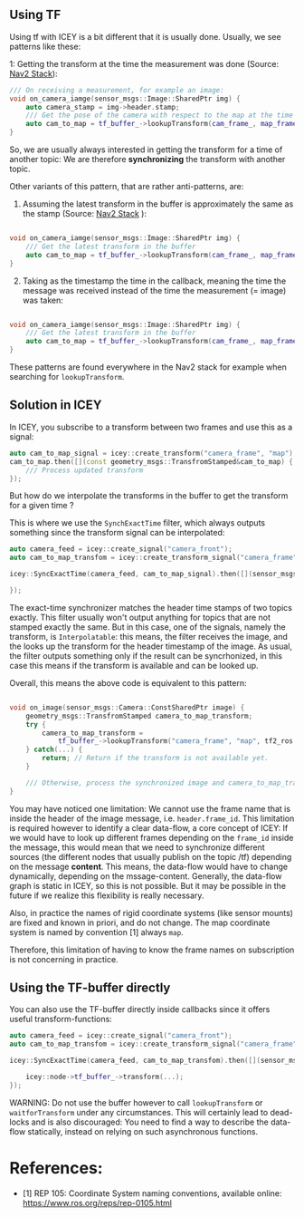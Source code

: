 ## Using TF 

Using tf with ICEY is a bit different that it is usually done. 
Usually, we see patterns like these: 

1: Getting the transform at the time the measurement was done (Source: [Nav2 Stack](https://github.com/ros-navigation/navigation2/blob/main///nav2_amcl/src/amcl_node.cpp#L577)): 
```cpp
/// On receiving a measurement, for example an image:
void on_camera_iamge(sensor_msgs::Image::SharedPtr img) {
    auto camera_stamp = img->header.stamp;
    /// Get the pose of the camera with respect to the map at the time the image was shot:
    auto cam_to_map = tf_buffer_->lookupTransform(cam_frame_, map_frame_, tf2_ros::fromMsg(camera_stamp));
}
```

So, we are usually always interested in getting the transform for a time of another topic: We are therefore **synchronizing** the transform with another topic.


Other variants of this pattern, that are rather anti-patterns, are:

1. Assuming the latest transform in the buffer is approximately the same as the stamp (Source: [Nav2 Stack](https://github.com/ros-navigation/navigation2/blob/main//nav2_costmap_2d/plugins/costmap_filters/keepout_filter.cpp#L177) ):
```cpp

void on_camera_iamge(sensor_msgs::Image::SharedPtr img) {
    /// Get the latest transform in the buffer 
    auto cam_to_map = tf_buffer_->lookupTransform(cam_frame_, map_frame_, tf2::TimePointZero);
}
```


2. Taking as the timestamp the time in the callback, meaning the time the message was received instead of the time the measurement (= image) was taken:
```cpp

void on_camera_iamge(sensor_msgs::Image::SharedPtr img) {
    /// Get the latest transform in the buffer 
    auto cam_to_map = tf_buffer_->lookupTransform(cam_frame_, map_frame_, tf2::TimePointZero);
}
```

These patterns are found everywhere in the Nav2 stack for example when searching for `lookupTransform`.

## Solution in ICEY

In ICEY, you subscribe to a transform between two frames and use this as a signal:

```cpp
auto cam_to_map_signal = icey::create_transform("camera_frame", "map");
cam_to_map.then([](const geometry_msgs::TransfromStamped&cam_to_map) {
    /// Process updated transform
});
```

But how do we interpolate the transforms in the buffer to get the transform for a given time ? 

This is where we use the `SynchExactTime` filter, which always outputs something since the transform signal can be interpolated: 

```cpp
auto camera_feed = icey::create_signal("camera_front");
auto cam_to_map_transfom = icey::create_transform_signal("camera_frame", "map");

icey::SyncExactTime(camera_feed, cam_to_map_signal).then([](sensor_msgs::Camera::ConstSharedPtr image, geometry_msgs::TransfromStamped::ConstSharedPtr camera_to_map) {

});

```

The exact-time synchronizer matches the header time stamps of two topics exactly. This filter usually won't output anything for topics that are not stamped exactly the same. But in this case, one of the signals, namely the transform, is `Interpolatable`: this means, the filter receives the image, and the looks up the transform for the header timestamp of the image. As usual, the filter outputs something only if the result can be syncrhonized, in this case this means if the transform is available and can be looked up. 

Overall, this means the above code is equivalent to this pattern:

```cpp

void on_image(sensor_msgs::Camera::ConstSharedPtr image) {
    geometry_msgs::TransfromStamped camera_to_map_transform;
    try {
        camera_to_map_transform = 
            tf_buffer_->lookupTransform("camera_frame", "map", tf2_ros::fromMsg(image->header.stamp));
    } catch(...) {
        return; // Return if the transform is not available yet.
    }

    /// Otherwise, process the synchronized image and camera_to_map_transform ...
}
```

You may have noticed one limitation: We cannot use the frame name that is inside the header of the image message, i.e. `header.frame_id`. This limitation is required however to identify a clear data-flow, a core concept of ICEY: If we would have to look up different frames depending on the `frame_id` inside the message, this would mean that 
we need to synchronize different sources (the different nodes that usually publish on the topic /tf) depending on the message **content**. This means, the data-flow would have to change dynamically, depending on the mssage-content. Generally, the data-flow graph is static in ICEY, so this is not possible. But it may be possible in the future if we realize this flexibility is really necessary.

Also, in practice the names of rigid coordinate systems (like sensor mounts) are fixed and known in priori, and do not change. The map coordinate system is named by convention [1] always `map`. 

Therefore, this limitation of having to know the frame names on subscription is not concerning in practice.

## Using the TF-buffer directly

You can also use the TF-buffer directly inside callbacks since it offers useful transform-functions: 

```cpp
auto camera_feed = icey::create_signal("camera_front");
auto cam_to_map_transfom = icey::create_transform_signal("camera_frame", "map");

icey::SyncExactTime(camera_feed, cam_to_map_transfom).then([](sensor_msgs::Camera::ConstSharedPtr image, geometry_msgs::TransfromStamped::ConstSharedPtr camera_to_map_tf) {

    icey::node->tf_buffer_->transform(...);
});

```

WARNING: Do not use the buffer however to call `lookupTransform` or `waitforTransform` under any circumstances. This will certainly lead to dead-locks and is also discouraged: You need to find a way to describe the data-flow statically, instead on relying on such asynchronous functions. 

# References: 

- [1] REP 105: Coordinate System naming conventions, available online: https://www.ros.org/reps/rep-0105.html
